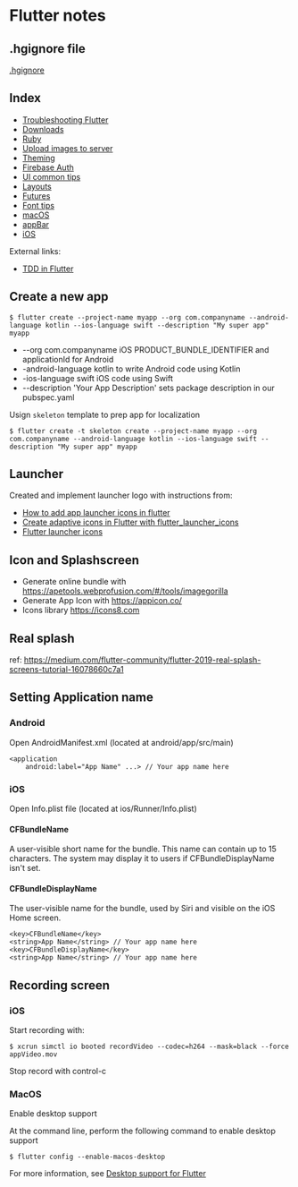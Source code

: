 # Flutter notes

## .hgignore file

[.hgignore](hgignore)

## Index

* [Troubleshooting Flutter](troubleshooting.md)
* [Downloads](download_file.md)
* [Ruby](ruby.md)
* [Upload images to server](upload_image.md)
* [Theming](theming.md)
* [Firebase Auth](firebase_auth.md)
* [UI common tips](ui_common_tips.md)
* [Layouts](layouts.md)
* [Futures](futures.md)
* [Font tips](fonts.md)
* [macOS](macos.md)
* [appBar](app_bar.md)
* [iOS](ios.md)

External links:

* [TDD in Flutter](https://q.agency/blog/tdd-in-flutter-with-example-application-using-riverpod-and-firebase)

## Create a new app

    $ flutter create --project-name myapp --org com.companyname --android-language kotlin --ios-language swift --description "My super app" myapp

* --org com.companyname iOS PRODUCT_BUNDLE_IDENTIFIER and applicationId for Android
* -android-language kotlin to write Android code using Kotlin
* -ios-language swift iOS code using Swift
* --description 'Your App Description' sets package description in our pubspec.yaml

Usign `skeleton` template to prep app for localization

    $ flutter create -t skeleton create --project-name myapp --org com.companyname --android-language kotlin --ios-language swift --description "My super app" myapp

## Launcher

Created and implement launcher logo with instructions from:

* [How to add app launcher icons in flutter](https://medium.com/@psyanite/how-to-add-app-launcher-icons-in-flutter-bd92b0e0873a)
* [Create adaptive icons in Flutter with flutter_launcher_icons](https://blog.logrocket.com/create-adaptive-icons-flutter-launcher-icons/)
* [Flutter launcher icons](https://pub.dev/packages/flutter_launcher_icons)

## Icon and Splashscreen

* Generate online bundle with https://apetools.webprofusion.com/#/tools/imagegorilla
* Generate App Icon with https://appicon.co/
* Icons library https://icons8.com

## Real splash

ref: https://medium.com/flutter-community/flutter-2019-real-splash-screens-tutorial-16078660c7a1

## Setting Application name

### Android
Open AndroidManifest.xml (located at android/app/src/main)

```
<application
    android:label="App Name" ...> // Your app name here
```

### iOS
Open Info.plist file (located at ios/Runner/Info.plist)

#### CFBundleName
A user-visible short name for the bundle. This name can contain up to 15 characters. 
The system may display it to users if CFBundleDisplayName isn't set.

#### CFBundleDisplayName
The user-visible name for the bundle, used by Siri and visible on the iOS Home screen.


```
<key>CFBundleName</key>
<string>App Name</string> // Your app name here
<key>CFBundleDisplayName</key>
<string>App Name</string> // Your app name here
```
## Recording screen

### iOS

Start recording with:

    $ xcrun simctl io booted recordVideo --codec=h264 --mask=black --force appVideo.mov
    
Stop record with control-c

### MacOS

Enable desktop support

At the command line, perform the following command to enable desktop support

    $ flutter config --enable-macos-desktop

For more information, see [Desktop support for Flutter](https://docs.flutter.dev/desktop)
